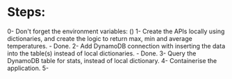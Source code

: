 # Steps:

0- Don't forget the environment variables: ()
1- Create the APIs locally using dictionaries, and create the logic to return max, min and average temperatures. - Done.
2- Add DynamoDB connection with inserting the data into the table(s) instead of local dictionaries. - Done.
3- Query the DynamoDB table for stats, instead of local dictionary.
4- Containerise the application.
5-